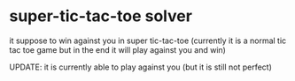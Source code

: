 ﻿# super-tic-tac-toe solver

it suppose to win against you in super tic-tac-toe
(currently it is a normal tic tac toe game but in the end it will play against you and win)

UPDATE:
it is currently able to play against you (but it is still not perfect)
